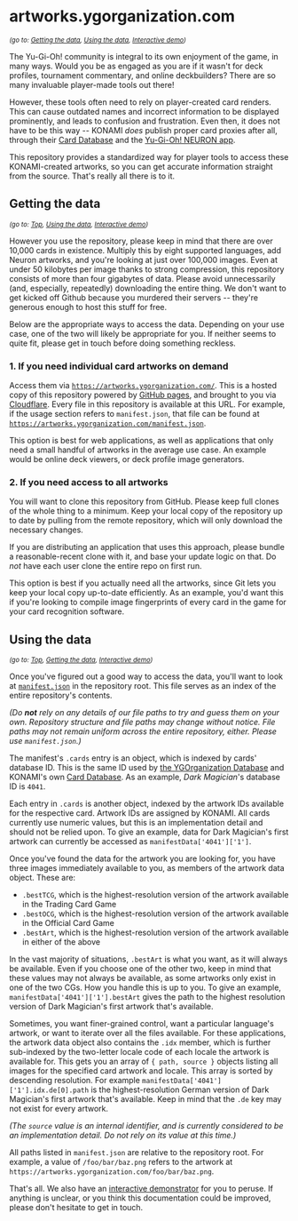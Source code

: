 # artworks.ygorganization.com
<sup>_(go to: [Getting the data](#getting-the-data), [Using the data](#using-the-data), [Interactive demo](https://artworks.ygorganization.com))_</sup>

The Yu-Gi-Oh! community is integral to its own enjoyment of the game, in many ways. Would you be as engaged as you are if it wasn't for deck profiles, tournament commentary, and online deckbuilders? There are so many invaluable player-made tools out there!

However, these tools often need to rely on player-created card renders. This can cause outdated names and incorrect information to be displayed prominently, and leads to confusion and frustration. Even then, it does not have to be this way -- KONAMI _does_ publish proper card proxies after all, through their [Card Database](https://www.db.yugioh-card.com/) and the [Yu-Gi-Oh! NEURON app](https://www.konami.com/games/eu/en/products/yugioh_neuron/).

This repository provides a standardized way for player tools to access these KONAMI-created artworks, so you can get accurate information straight from the source. That's really all there is to it.

## Getting the data
<sup>_(go to: [Top](#artworksygorganizationcom), [Using the data](#using-the-data), [Interactive demo](https://artworks.ygorganization.com))_</sup>

However you use the repository, please keep in mind that there are over 10,000 cards in existence. Multiply this by eight supported languages, add Neuron artworks, and you're looking at just over 100,000 images. Even at under 50 kilobytes per image thanks to strong compression, this repository consists of more than four gigabytes of data. Please avoid unnecessarily (and, especially, repeatedly) downloading the entire thing. We don't want to get kicked off Github because you murdered their servers -- they're generous enough to host this stuff for free.

Below are the appropriate ways to access the data. Depending on your use case, one of the two will likely be appropriate for you. If neither seems to quite fit, please get in touch before doing something reckless.

### 1. If you need individual card artworks on demand

Access them via [`https://artworks.ygorganization.com/`](https://artworks.ygorganization.com/). This is a hosted copy of this repository powered by [GitHub pages](https://pages.github.com/), and brought to you via [Cloudflare](https://www.cloudflare.com/). Every file in this repository is available at this URL. For example, if the usage section refers to `manifest.json`, that file can be found at [`https://artworks.ygorganization.com/manifest.json`](https://artworks.ygorganization.com/manifest.json).

This option is best for web applications, as well as applications that only need a small handful of artworks in the average use case. An example would be online deck viewers, or deck profile image generators.

### 2. If you need access to all artworks

You will want to clone this repository from GitHub. Please keep full clones of the whole thing to a minimum. Keep your local copy of the repository up to date by pulling from the remote repository, which will only download the necessary changes.

If you are distributing an application that uses this approach, please bundle a reasonable-recent clone with it, and base your update logic on that. Do _not_ have each user clone the entire repo on first run.

This option is best if you actually need all the artworks, since Git lets you keep your local copy up-to-date efficiently. As an example, you'd want this if you're looking to compile image fingerprints of every card in the game for your card recognition software.

## Using the data
<sup>_(go to: [Top](#artworksygorganizationcom), [Getting the data](#getting-the-data), [Interactive demo](https://artworks.ygorganization.com))_</sup>

Once you've figured out a good way to access the data, you'll want to look at [`manifest.json`](https://artworks.ygorganization.com/manifest.json) in the repository root. This file serves as an index of the entire repository's contents.

_(Do **not** rely on any details of our file paths to try and guess them on your own. Repository structure and file paths may change without notice. File paths may not remain uniform across the entire repository, either. Please use `manifest.json`.)_

The manifest's `.cards` entry is an object, which is indexed by cards' database ID. This is the same ID used by [the YGOrganization Database](https://db.ygorganization.com/) and KONAMI's own [Card Database](https://www.db.yugioh-card.com/). As an example, _Dark Magician_'s database ID is `4041`.

Each entry in `.cards` is another object, indexed by the artwork IDs available for the respective card. Artwork IDs are assigned by KONAMI. All cards currently use numeric values, but this is an implementation detail and should not be relied upon. To give an example, data for Dark Magician's first artwork can currently be accessed as `manifestData['4041']['1']`.

Once you've found the data for the artwork you are looking for, you have three images immediately available to you, as members of the artwork data object. These are:

* `.bestTCG`, which is the highest-resolution version of the artwork available in the Trading Card Game
* `.bestOCG`, which is the highest-resolution version of the artwork available in the Official Card Game
* `.bestArt`, which is the highest-resolution version of the artwork available in either of the above

In the vast majority of situations, `.bestArt` is what you want, as it will always be available. Even if you choose one of the other two, keep in mind that these values may not always be available, as some artworks only exist in one of the two CGs. How you handle this is up to you. To give an example, `manifestData['4041']['1'].bestArt` gives the path to the highest resolution version of Dark Magician's first artwork that's available.

Sometimes, you want finer-grained control, want a particular language's artwork, or want to iterate over all the files available. For these applications, the artwork data object also contains the `.idx` member, which is further sub-indexed by the two-letter locale code of each locale the artwork is available for. This gets you an array of `{ path, source }` objects listing all images for the specified card artwork and locale. This array is sorted by descending resolution. For example `manifestData['4041']['1'].idx.de[0].path` is the highest-resolution German version of Dark Magician's first artwork that's available. Keep in mind that the `.de` key may not exist for every artwork.

_(The `source` value is an internal identifier, and is currently considered to be an implementation detail. Do not rely on its value at this time.)_

All paths listed in `manifest.json` are relative to the repository root. For example, a value of `/foo/bar/baz.png` refers to the artwork at `https://artworks.ygorganization.com/foo/bar/baz.png`.

That's all. We also have an [interactive demonstrator](https://artworks.ygorganization.com) for you to peruse. If anything is unclear, or you think this documentation could be improved, please don't hesitate to get in touch.
